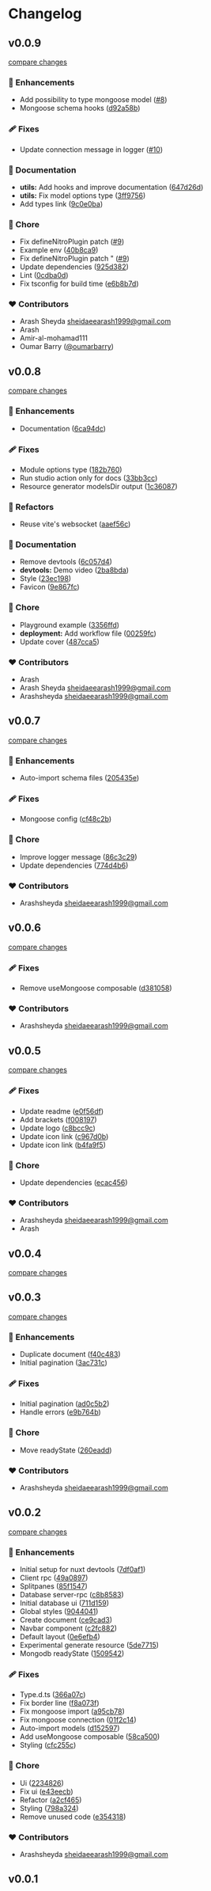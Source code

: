 # Changelog


## v0.0.9

[compare changes](https://github.com/arashsheyda/nuxt-mongoose/compare/v0.0.8...v0.0.9)

### 🚀 Enhancements

- Add possibility to type mongoose model ([#8](https://github.com/arashsheyda/nuxt-mongoose/pull/8))
- Mongoose schema hooks ([d92a58b](https://github.com/arashsheyda/nuxt-mongoose/commit/d92a58b))

### 🩹 Fixes

- Update connection message in logger ([#10](https://github.com/arashsheyda/nuxt-mongoose/pull/10))

### 📖 Documentation

- **utils:** Add hooks and improve documentation ([647d26d](https://github.com/arashsheyda/nuxt-mongoose/commit/647d26d))
- **utils:** Fix model options type ([3ff9756](https://github.com/arashsheyda/nuxt-mongoose/commit/3ff9756))
- Add types link ([9c0e0ba](https://github.com/arashsheyda/nuxt-mongoose/commit/9c0e0ba))

### 🏡 Chore

- Fix defineNitroPlugin patch ([#9](https://github.com/arashsheyda/nuxt-mongoose/pull/9))
- Example env ([40b8ca9](https://github.com/arashsheyda/nuxt-mongoose/commit/40b8ca9))
- Fix defineNitroPlugin patch " ([#9](https://github.com/arashsheyda/nuxt-mongoose/pull/9))
- Update dependencies ([925d382](https://github.com/arashsheyda/nuxt-mongoose/commit/925d382))
- Lint ([0cdba0d](https://github.com/arashsheyda/nuxt-mongoose/commit/0cdba0d))
- Fix tsconfig for build time ([e6b8b7d](https://github.com/arashsheyda/nuxt-mongoose/commit/e6b8b7d))

### ❤️  Contributors

- Arash Sheyda <sheidaeearash1999@gmail.com>
- Arash 
- Amir-al-mohamad111 
- Oumar Barry ([@oumarbarry](http://github.com/oumarbarry))

## v0.0.8

[compare changes](https://github.com/arashsheyda/nuxt-mongoose/compare/v0.0.7...v0.0.8)


### 🚀 Enhancements

  - Documentation ([6ca94dc](https://github.com/arashsheyda/nuxt-mongoose/commit/6ca94dc))

### 🩹 Fixes

  - Module options type ([182b760](https://github.com/arashsheyda/nuxt-mongoose/commit/182b760))
  - Run studio action only for docs ([33bb3cc](https://github.com/arashsheyda/nuxt-mongoose/commit/33bb3cc))
  - Resource generator modelsDir output ([1c36087](https://github.com/arashsheyda/nuxt-mongoose/commit/1c36087))

### 💅 Refactors

  - Reuse vite's websocket ([aaef56c](https://github.com/arashsheyda/nuxt-mongoose/commit/aaef56c))

### 📖 Documentation

  - Remove devtools ([6c057d4](https://github.com/arashsheyda/nuxt-mongoose/commit/6c057d4))
  - **devtools:** Demo video ([2ba8bda](https://github.com/arashsheyda/nuxt-mongoose/commit/2ba8bda))
  - Style ([23ec198](https://github.com/arashsheyda/nuxt-mongoose/commit/23ec198))
  - Favicon ([9e867fc](https://github.com/arashsheyda/nuxt-mongoose/commit/9e867fc))

### 🏡 Chore

  - Playground example ([3356ffd](https://github.com/arashsheyda/nuxt-mongoose/commit/3356ffd))
  - **deployment:** Add workflow file ([00259fc](https://github.com/arashsheyda/nuxt-mongoose/commit/00259fc))
  - Update cover ([487cca5](https://github.com/arashsheyda/nuxt-mongoose/commit/487cca5))

### ❤️  Contributors

- Arash 
- Arash Sheyda <sheidaeearash1999@gmail.com>
- Arashsheyda <sheidaeearash1999@gmail.com>

## v0.0.7

[compare changes](https://github.com/arashsheyda/nuxt-mongoose/compare/v0.0.6...v0.0.7)


### 🚀 Enhancements

  - Auto-import schema files ([205435e](https://github.com/arashsheyda/nuxt-mongoose/commit/205435e))

### 🩹 Fixes

  - Mongoose config ([cf48c2b](https://github.com/arashsheyda/nuxt-mongoose/commit/cf48c2b))

### 🏡 Chore

  - Improve logger message ([86c3c29](https://github.com/arashsheyda/nuxt-mongoose/commit/86c3c29))
  - Update dependencies ([774d4b6](https://github.com/arashsheyda/nuxt-mongoose/commit/774d4b6))

### ❤️  Contributors

- Arashsheyda <sheidaeearash1999@gmail.com>

## v0.0.6

[compare changes](https://github.com/arashsheyda/nuxt-mongoose/compare/v0.0.5...v0.0.6)


### 🩹 Fixes

  - Remove useMongoose composable ([d381058](https://github.com/arashsheyda/nuxt-mongoose/commit/d381058))

### ❤️  Contributors

- Arashsheyda <sheidaeearash1999@gmail.com>

## v0.0.5

[compare changes](https://github.com/arashsheyda/nuxt-mongoose/compare/v0.0.4...v0.0.5)


### 🩹 Fixes

  - Update readme ([e0f56df](https://github.com/arashsheyda/nuxt-mongoose/commit/e0f56df))
  - Add brackets ([f008197](https://github.com/arashsheyda/nuxt-mongoose/commit/f008197))
  - Update logo ([c8bcc9c](https://github.com/arashsheyda/nuxt-mongoose/commit/c8bcc9c))
  - Update icon link ([c967d0b](https://github.com/arashsheyda/nuxt-mongoose/commit/c967d0b))
  - Update icon link ([b4fa9f5](https://github.com/arashsheyda/nuxt-mongoose/commit/b4fa9f5))

### 🏡 Chore

  - Update dependencies ([ecac456](https://github.com/arashsheyda/nuxt-mongoose/commit/ecac456))

### ❤️  Contributors

- Arashsheyda <sheidaeearash1999@gmail.com>
- Arash

## v0.0.4

[compare changes](https://github.com/arashsheyda/nuxt-mongoose/compare/v0.0.3...v0.0.4)

## v0.0.3

[compare changes](https://github.com/arashsheyda/nuxt-mongoose/compare/v0.0.2...v0.0.3)


### 🚀 Enhancements

  - Duplicate document ([f40c483](https://github.com/arashsheyda/nuxt-mongoose/commit/f40c483))
  - Initial pagination ([3ac731c](https://github.com/arashsheyda/nuxt-mongoose/commit/3ac731c))

### 🩹 Fixes

  - Initial pagination ([ad0c5b2](https://github.com/arashsheyda/nuxt-mongoose/commit/ad0c5b2))
  - Handle errors ([e9b764b](https://github.com/arashsheyda/nuxt-mongoose/commit/e9b764b))

### 🏡 Chore

  - Move readyState ([260eadd](https://github.com/arashsheyda/nuxt-mongoose/commit/260eadd))

### ❤️  Contributors

- Arashsheyda <sheidaeearash1999@gmail.com>

## v0.0.2

[compare changes](https://github.com/arashsheyda/nuxt-mongoose/compare/v0.0.1...v0.0.2)


### 🚀 Enhancements

  - Initial setup for nuxt devtools ([7df0af1](https://github.com/arashsheyda/nuxt-mongoose/commit/7df0af1))
  - Client rpc ([49a0897](https://github.com/arashsheyda/nuxt-mongoose/commit/49a0897))
  - Splitpanes ([85f1547](https://github.com/arashsheyda/nuxt-mongoose/commit/85f1547))
  - Database server-rpc ([c8b8583](https://github.com/arashsheyda/nuxt-mongoose/commit/c8b8583))
  - Initial database ui ([711d159](https://github.com/arashsheyda/nuxt-mongoose/commit/711d159))
  - Global styles ([9044041](https://github.com/arashsheyda/nuxt-mongoose/commit/9044041))
  - Create document ([ce9cad3](https://github.com/arashsheyda/nuxt-mongoose/commit/ce9cad3))
  - Navbar component ([c2fc882](https://github.com/arashsheyda/nuxt-mongoose/commit/c2fc882))
  - Default layout ([0e6efb4](https://github.com/arashsheyda/nuxt-mongoose/commit/0e6efb4))
  - Experimental generate resource ([5de7715](https://github.com/arashsheyda/nuxt-mongoose/commit/5de7715))
  - Mongodb readyState ([1509542](https://github.com/arashsheyda/nuxt-mongoose/commit/1509542))

### 🩹 Fixes

  - Type.d.ts ([366a07c](https://github.com/arashsheyda/nuxt-mongoose/commit/366a07c))
  - Fix border line ([f8a073f](https://github.com/arashsheyda/nuxt-mongoose/commit/f8a073f))
  - Fix mongoose import ([a95cb78](https://github.com/arashsheyda/nuxt-mongoose/commit/a95cb78))
  - Fix mongoose connection ([01f2c14](https://github.com/arashsheyda/nuxt-mongoose/commit/01f2c14))
  - Auto-import models ([d152597](https://github.com/arashsheyda/nuxt-mongoose/commit/d152597))
  - Add useMongoose composable ([58ca500](https://github.com/arashsheyda/nuxt-mongoose/commit/58ca500))
  - Styling ([cfc255c](https://github.com/arashsheyda/nuxt-mongoose/commit/cfc255c))

### 🏡 Chore

  - Ui ([2234826](https://github.com/arashsheyda/nuxt-mongoose/commit/2234826))
  - Fix ui ([e43eecb](https://github.com/arashsheyda/nuxt-mongoose/commit/e43eecb))
  - Refactor ([a2cf465](https://github.com/arashsheyda/nuxt-mongoose/commit/a2cf465))
  - Styling ([798a324](https://github.com/arashsheyda/nuxt-mongoose/commit/798a324))
  - Remove unused code ([e354318](https://github.com/arashsheyda/nuxt-mongoose/commit/e354318))

### ❤️  Contributors

- Arashsheyda <sheidaeearash1999@gmail.com>

## v0.0.1

